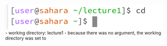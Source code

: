 ![Image](cd_a.png)      - working directory: lecture1
                        - because there was no argument, the working directory was set to 



